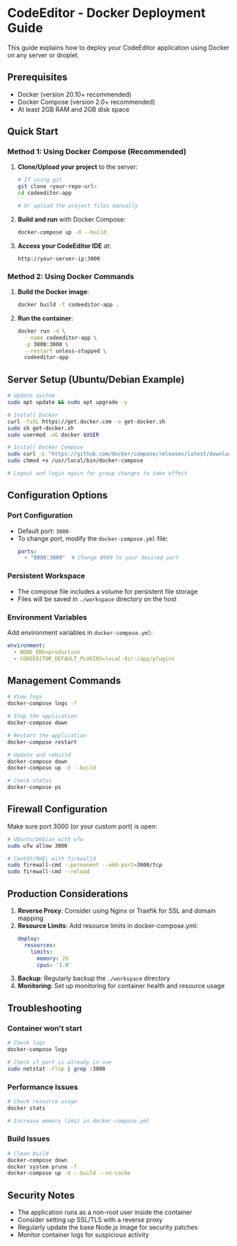 # CodeEditor - Docker Deployment Guide

This guide explains how to deploy your CodeEditor application using Docker on any server or droplet.

## Prerequisites

- Docker (version 20.10+ recommended)
- Docker Compose (version 2.0+ recommended)
- At least 2GB RAM and 2GB disk space

## Quick Start

### Method 1: Using Docker Compose (Recommended)

1. **Clone/Upload your project** to the server:
   ```bash
   # If using git
   git clone <your-repo-url>
   cd codeeditor-app
   
   # Or upload the project files manually
   ```

2. **Build and run** with Docker Compose:
   ```bash
   docker-compose up -d --build
   ```

3. **Access your CodeEditor IDE** at:
   ```
   http://your-server-ip:3000
   ```

### Method 2: Using Docker Commands

1. **Build the Docker image**:
   ```bash
   docker build -t codeeditor-app .
   ```

2. **Run the container**:
   ```bash
   docker run -d \
     --name codeeditor-app \
     -p 3000:3000 \
     --restart unless-stopped \
     codeeditor-app
   ```

## Server Setup (Ubuntu/Debian Example)

```bash
# Update system
sudo apt update && sudo apt upgrade -y

# Install Docker
curl -fsSL https://get.docker.com -o get-docker.sh
sudo sh get-docker.sh
sudo usermod -aG docker $USER

# Install Docker Compose
sudo curl -L "https://github.com/docker/compose/releases/latest/download/docker-compose-$(uname -s)-$(uname -m)" -o /usr/local/bin/docker-compose
sudo chmod +x /usr/local/bin/docker-compose

# Logout and login again for group changes to take effect
```

## Configuration Options

### Port Configuration
- Default port: `3000`
- To change port, modify the `docker-compose.yml` file:
  ```yaml
  ports:
    - "8080:3000"  # Change 8080 to your desired port
  ```

### Persistent Workspace
- The compose file includes a volume for persistent file storage
- Files will be saved in `./workspace` directory on the host

### Environment Variables
Add environment variables in `docker-compose.yml`:
```yaml
environment:
  - NODE_ENV=production
  - CODEEDITOR_DEFAULT_PLUGINS=local-dir:/app/plugins
```

## Management Commands

```bash
# View logs
docker-compose logs -f

# Stop the application
docker-compose down

# Restart the application
docker-compose restart

# Update and rebuild
docker-compose down
docker-compose up -d --build

# Check status
docker-compose ps
```

## Firewall Configuration

Make sure port 3000 (or your custom port) is open:

```bash
# Ubuntu/Debian with ufw
sudo ufw allow 3000

# CentOS/RHEL with firewalld
sudo firewall-cmd --permanent --add-port=3000/tcp
sudo firewall-cmd --reload
```

## Production Considerations

1. **Reverse Proxy**: Consider using Nginx or Traefik for SSL and domain mapping
2. **Resource Limits**: Add resource limits in docker-compose.yml:
   ```yaml
   deploy:
     resources:
       limits:
         memory: 2G
         cpus: '1.0'
   ```
3. **Backup**: Regularly backup the `./workspace` directory
4. **Monitoring**: Set up monitoring for container health and resource usage

## Troubleshooting

### Container won't start
```bash
# Check logs
docker-compose logs

# Check if port is already in use
sudo netstat -tlnp | grep :3000
```

### Performance Issues
```bash
# Check resource usage
docker stats

# Increase memory limit in docker-compose.yml
```

### Build Issues
```bash
# Clean build
docker-compose down
docker system prune -f
docker-compose up -d --build --no-cache
```

## Security Notes

- The application runs as a non-root user inside the container
- Consider setting up SSL/TLS with a reverse proxy
- Regularly update the base Node.js image for security patches
- Monitor container logs for suspicious activity